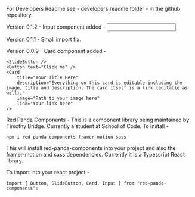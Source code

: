 For Developers Readme see - developers readme folder - in the github repository.

Version 0.1.2 - Input component added -
	<Input id="inputId" label="Optional Label:" />

Version 0.1.1 - Small import fix.

Version 0.0.9 - Card component added -

    <SlideButton />
	<Button text="Click me" />
	<Card
		title="Your Title Here"
		description="Everything on this card is editable including the image, title and description. The card itself is a link (editable as well)."
		image="Path to your image here"
		link="Your link here"
	/>

Red Panda Components -
This is a component library being maintained by Timothy Bridge.
Currently a student at School of Code. To install - 

    npm i red-panda-components framer-motion sass

This will install red-panda-components into your project and also the framer-motion and sass dependencies. Currently it is a Typescript React library.

To import into your react project -
    
    import { Button, SlideButton, Card, Input } from "red-panda-components";
